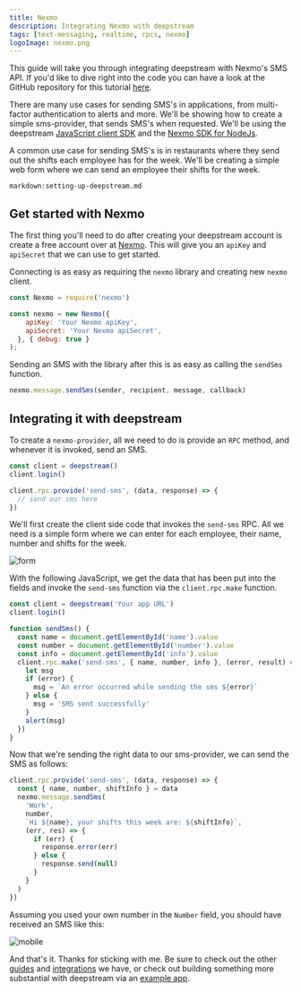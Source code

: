 ```yaml
---
title: Nexmo
description: Integrating Nexmo with deepstream
tags: [text-messaging, realtime, rpcs, nexmo]
logoImage: nexmo.png
---
```


This guide will take you through integrating deepstream with Nexmo's SMS API. If you'd like to dive right into the code you can have a look at the GitHub repository for this tutorial [here](https://github.com/deepstreamIO/demos-js/tree/master/integration/nexmo).

There are many use cases for sending SMS's in applications, from multi-factor authentication to alerts and more. We'll be showing how to create a simple sms-provider, that sends SMS's when requested. We'll be using the deepstream [JavaScript client SDK](/docs/client-js/client/) and the [Nexmo SDK for NodeJs](https://github.com/Nexmo/nexmo-node).

A common use case for sending SMS's is in restaurants where they send out the shifts each employee has for the week. We'll be creating a simple web form where we can send an employee their shifts for the week.

`markdown:setting-up-deepstream.md`

## Get started with Nexmo

The first thing you'll need to do after creating your deepstream account is create a free account over at [Nexmo](https://www.nexmo.com/). This will give you an `apiKey` and `apiSecret` that we can use to get started.

Connecting is as easy as requiring the `nexmo` library and creating new `nexmo` client.

```javascript
const Nexmo = require('nexmo')

const nexmo = new Nexmo({
    apiKey: 'Your Nexmo apiKey',
    apiSecret: 'Your Nexmo apiSecret',
  }, { debug: true }
);
```

Sending an SMS with the library after this is as easy as calling the `sendSms` function.

```javascript
nexmo.message.sendSms(sender, recipient, message, callback)
```

## Integrating it with deepstream

To create a `nexmo-provider`, all we need to do is provide an `RPC` method, and whenever it is invoked, send an SMS.

```javascript
const client = deepstream()
client.login()

client.rpc.provide('send-sms', (data, response) => {
  // send our sms here
})
```

We'll first create the client side code that invokes the `send-sms` RPC. All we need is a simple form where we can enter for each employee, their name, number and shifts for the week.

![form](form.png)

With the following JavaScript, we get the data that has been put into the fields and invoke the `send-sms` function via the `client.rpc.make` function.

```javascript
const client = deepstream('Your app URL')
client.login()

function sendSms() {
  const name = document.getElementById('name').value
  const number = document.getElementById('number').value
  const info = document.getElementById('info').value
  client.rpc.make('send-sms', { name, number, info }, (error, result) => {
    let msg
    if (error) {
      msg = `An error occurred while sending the sms ${error}`
    } else {
      msg = 'SMS sent successfully'
    }
    alert(msg)
  })
}
```

Now that we're sending the right data to our sms-provider, we can send the SMS as follows:

```javascript
client.rpc.provide('send-sms', (data, response) => {
  const { name, number, shiftInfo } = data
  nexmo.message.sendSms(
    'Work',
    number,
    `Hi ${name}, your shifts this week are: ${shiftInfo}`,
    (err, res) => {
      if (err) {
        response.error(err)
      } else {
        response.send(null)
      }
    }
  )
})
```

Assuming you used your own number in the `Number` field, you should have received an SMS like this:

![mobile](mobile.png)

And that's it. Thanks for sticking with me. Be sure to check out the other [guides](/tutorials/#guides) and [integrations](/tutorials/#integrations) we have, or check out building something more substantial with deepstream via an [example app](/tutorials/#example-apps).
